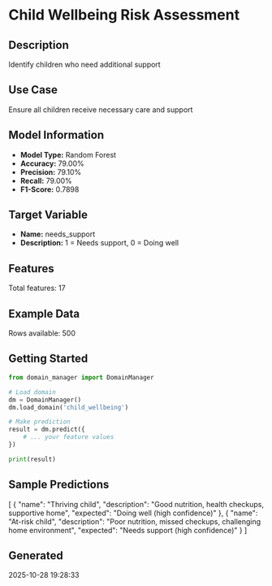 # Child Wellbeing Risk Assessment

## Description
Identify children who need additional support

## Use Case
Ensure all children receive necessary care and support

## Model Information
- **Model Type:** Random Forest
- **Accuracy:** 79.00%
- **Precision:** 79.10%
- **Recall:** 79.00%
- **F1-Score:** 0.7898

## Target Variable
- **Name:** needs_support
- **Description:** 1 = Needs support, 0 = Doing well

## Features
Total features: 17

## Example Data
Rows available: 500

## Getting Started

```python
from domain_manager import DomainManager

# Load domain
dm = DomainManager()
dm.load_domain('child_wellbeing')

# Make prediction
result = dm.predict({
    # ... your feature values
})

print(result)
```

## Sample Predictions

[
  {
    "name": "Thriving child",
    "description": "Good nutrition, health checkups, supportive home",
    "expected": "Doing well (high confidence)"
  },
  {
    "name": "At-risk child",
    "description": "Poor nutrition, missed checkups, challenging home environment",
    "expected": "Needs support (high confidence)"
  }
]

## Generated
2025-10-28 19:28:33
